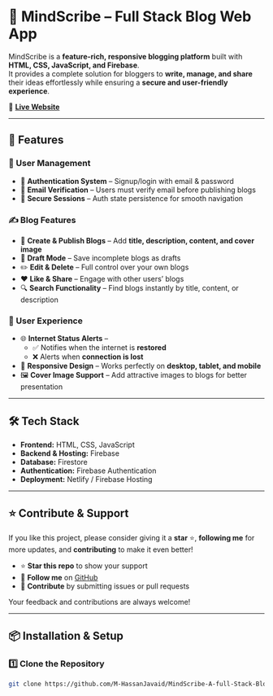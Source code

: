 # 📝 MindScribe – Full Stack Blog Web App  

MindScribe is a **feature-rich, responsive blogging platform** built with **HTML, CSS, JavaScript, and Firebase**.  
It provides a complete solution for bloggers to **write, manage, and share** their ideas effortlessly while ensuring a **secure and user-friendly experience**.  

🔗 **[Live Website](https://mindscribeblog.netlify.app)**  

---

## 🚀 Features  

### 👤 User Management  
- 🔐 **Authentication System** – Signup/login with email & password  
- 📧 **Email Verification** – Users must verify email before publishing blogs  
- 🔑 **Secure Sessions** – Auth state persistence for smooth navigation  

### ✍️ Blog Features  
- 📝 **Create & Publish Blogs** – Add **title, description, content, and cover image**  
- 💾 **Draft Mode** – Save incomplete blogs as drafts  
- ✏️ **Edit & Delete** – Full control over your own blogs  
- ❤️ **Like & Share** – Engage with other users’ blogs  
- 🔍 **Search Functionality** – Find blogs instantly by title, content, or description  

### 📱 User Experience  
- 🌐 **Internet Status Alerts** –  
  - ✅ Notifies when the internet is **restored**  
  - ❌ Alerts when **connection is lost**  
- 📱 **Responsive Design** – Works perfectly on **desktop, tablet, and mobile**  
- 🖼️ **Cover Image Support** – Add attractive images to blogs for better presentation  

---

## 🛠️ Tech Stack  

- **Frontend:** HTML, CSS, JavaScript  
- **Backend & Hosting:** Firebase  
- **Database:** Firestore  
- **Authentication:** Firebase Authentication  
- **Deployment:** Netlify / Firebase Hosting  

---

## ⭐ Contribute & Support

 If you like this project, please consider giving it a **star** ⭐, **following me** for more updates, and **contributing** to make it even better!

 - ⭐ **Star this repo** to show your support
 - 👤 **Follow me** on [GitHub](https://github.com/M-HassanJavaid)
 - 🤝 **Contribute** by submitting issues or pull requests

 Your feedback and contributions are always welcome!

---

## 📦 Installation & Setup  

### 1️⃣ Clone the Repository  
```bash
git clone https://github.com/M-HassanJavaid/MindScribe-A-full-Stack-Blog-Website.git